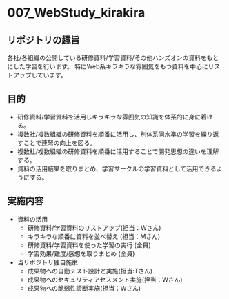 # 007_WebStudy_kirakira
## リポジトリの趣旨
各社/各組織の公開している研修資料/学習資料/その他ハンズオンの資料をもとにした学習を行います。
特にWeb系キラキラな雰囲気をもつ資料を中心にリストアップしています。

## 目的
- 研修資料/学習資料を活用しキラキラな雰囲気の知識を体系的に身に着ける。
- 複数社/複数組織の研修資料を順番に活用し、別体系同水準の学習を繰り返すことで連弩の向上を図る。
- 複数社/複数組織の研修資料を順番に活用することで開発思想の違いを理解する。
- 資料の活用結果を取りまとめ、学習サークルの学習資料として活用できるようにする。

## 実施内容
- 資料の活用
  - 研修資料/学習資料のリストアップ(担当：Wさん)
  - キラキラな順番に資料を並べ替え (担当：Mさん)
  - 研修資料/学習資料を使った学習の実行 (全員)
  - 学習効果/難度/感想を取りまとめ (全員)
- 当リポジトリ独自施策
  - 成果物への自動テスト設計と実施(担当:Tさん)
  - 成果物へのセキュリティアセスメント実施(担当：Wさん)
  - 成果物への脆弱性診断実施(担当：Wさん)
